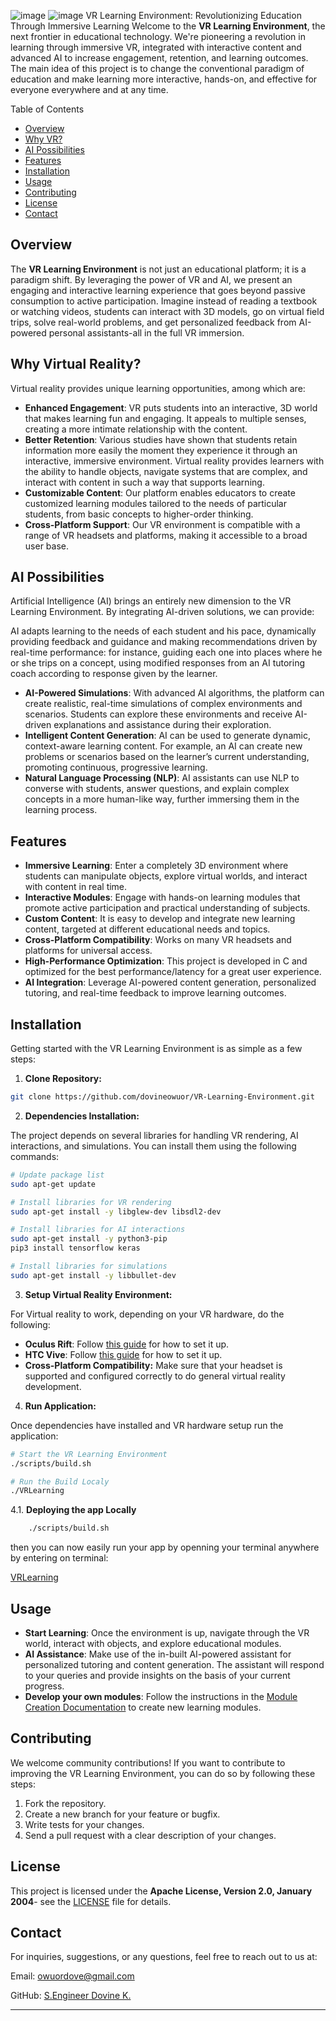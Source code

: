 ![image](https://github.com/user-attachments/assets/f26cd275-0201-4143-a6b9-d7d2383afd21)
![image](https://github.com/user-attachments/assets/84332019-8566-4591-87c8-64f889679d72)
VR Learning Environment: Revolutionizing Education Through Immersive Learning Welcome to the **VR Learning Environment**, the next frontier in educational technology. We're pioneering a revolution in learning through immersive VR, integrated with interactive content and advanced AI to increase engagement, retention, and learning outcomes. The main idea of this project is to change the conventional paradigm of education and make learning more interactive, hands-on, and effective for everyone everywhere and at any time.

Table of Contents

* [Overview](#overview)
* [Why VR?](#why-virtual-reality)
* [AI Possibilities](#ai-possibilities)
* [Features](#features)
* [Installation](#installation)
* [Usage](#usage)
* [Contributing](#contributing)
* [License](#license)
* [Contact](#contact)

## Overview

The **VR Learning Environment** is not just an educational platform; it is a paradigm shift. By leveraging the power of VR and AI, we present an engaging and interactive learning experience that goes beyond passive consumption to active participation. Imagine instead of reading a textbook or watching videos, students can interact with 3D models, go on virtual field trips, solve real-world problems, and get personalized feedback from AI-powered personal assistants-all in the full VR immersion.

## Why Virtual Reality?

Virtual reality provides unique learning opportunities, among which are:

- **Enhanced Engagement**: VR puts students into an interactive, 3D world that makes learning fun and engaging. It appeals to multiple senses, creating a more intimate relationship with the content.
- **Better Retention**: Various studies have shown that students retain information more easily the moment they experience it through an interactive, immersive environment. Virtual reality provides learners with the ability to handle objects, navigate systems that are complex, and interact with content in such a way that supports learning.
- **Customizable Content**: Our platform enables educators to create customized learning modules tailored to the needs of particular students, from basic concepts to higher-order thinking.
- **Cross-Platform Support**: Our VR environment is compatible with a range of VR headsets and platforms, making it accessible to a broad user base.

## AI Possibilities

Artificial Intelligence (AI) brings an entirely new dimension to the VR Learning Environment. By integrating AI-driven solutions, we can provide:

AI adapts learning to the needs of each student and his pace, dynamically providing feedback and guidance and making recommendations driven by real-time performance: for instance, guiding each one into places where he or she trips on a concept, using modified responses from an AI tutoring coach according to response given by the learner.
- **AI-Powered Simulations**: With advanced AI algorithms, the platform can create realistic, real-time simulations of complex environments and scenarios. Students can explore these environments and receive AI-driven explanations and assistance during their exploration.
- **Intelligent Content Generation**: AI can be used to generate dynamic, context-aware learning content. For example, an AI can create new problems or scenarios based on the learner’s current understanding, promoting continuous, progressive learning.
- **Natural Language Processing (NLP)**: AI assistants can use NLP to converse with students, answer questions, and explain complex concepts in a more human-like way, further immersing them in the learning process.

## Features

- **Immersive Learning**: Enter a completely 3D environment where students can manipulate objects, explore virtual worlds, and interact with content in real time.
- **Interactive Modules**: Engage with hands-on learning modules that promote active participation and practical understanding of subjects.
- **Custom Content**: It is easy to develop and integrate new learning content, targeted at different educational needs and topics.
- **Cross-Platform Compatibility**: Works on many VR headsets and platforms for universal access.
- **High-Performance Optimization**: This project is developed in C and optimized for the best performance/latency for a great user experience.
- **AI Integration**: Leverage AI-powered content generation, personalized tutoring, and real-time feedback to improve learning outcomes.

## Installation

Getting started with the VR Learning Environment is as simple as a few steps:

1. **Clone Repository:**

```sh
git clone https://github.com/dovineowuor/VR-Learning-Environment.git
```

2. **Dependencies Installation:**

The project depends on several libraries for handling VR rendering, AI interactions, and simulations. You can install them using the following commands:

```sh
# Update package list
sudo apt-get update

# Install libraries for VR rendering
sudo apt-get install -y libglew-dev libsdl2-dev

# Install libraries for AI interactions
sudo apt-get install -y python3-pip
pip3 install tensorflow keras

# Install libraries for simulations
sudo apt-get install -y libbullet-dev
```

3. **Setup Virtual Reality Environment:**

For Virtual reality to work, depending on your VR hardware, do the following:

- **Oculus Rift**: Follow [this guide](https://developer.oculus.com/documentation/unity/unity-setup/) for how to set it up.
- **HTC Vive**: Follow [this guide](https://developer.vive.com/resources/knowledgebase/) for how to set it up.
- **Cross-Platform Compatibility:** Make sure that your headset is supported and configured correctly to do general virtual reality development.

4. **Run Application:**

Once dependencies have installed and VR hardware setup run the application:

```sh
# Start the VR Learning Environment
./scripts/build.sh
```

```sh
# Run the Build Localy
./VRLearning
```

4.1. **Deploying the app Locally**
```sh
    ./scripts/build.sh
```
then you can now easily run your app by openning your terminal anywhere by entering on terminal:

[VRLearning](VRLearning)

## Usage

- **Start Learning**: Once the environment is up, navigate through the VR world, interact with objects, and explore educational modules.
- **AI Assistance**: Make use of the in-built AI-powered assistant for personalized tutoring and content generation. The assistant will respond to your queries and provide insights on the basis of your current progress.
- **Develop your own modules**: Follow the instructions in the [Module Creation Documentation](#) to create new learning modules.

## Contributing

We welcome community contributions! If you want to contribute to improving the VR Learning Environment, you can do so by following these steps:

1. Fork the repository.
2. Create a new branch for your feature or bugfix.
3. Write tests for your changes.
4. Send a pull request with a clear description of your changes.


## License

This project is licensed under the **Apache License, Version 2.0, January 2004**- see the [LICENSE](LICENSE) file for details.

## Contact

For inquiries, suggestions, or any questions, feel free to reach out to us at:

Email: owuordove@gmail.com

GitHub: [S.Engineer Dovine K.](https://github.com/dovineowuor)


---

